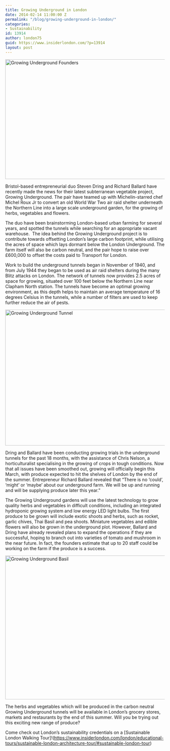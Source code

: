 ```yaml
---
title: Growing Underground in London
date: 2014-02-14 11:00:00 Z
permalink: "/blog/growing-underground-in-london/"
categories:
- Sustainability
id: 13914
author: london75
guid: https://www.insiderlondon.com/?p=13914
layout: post
---
```


[<img class="alignnone size-full wp-image-13918" alt="Growing Underground Founders" src="/wp-content/uploads/2014/02/Growing-Underground-Founders.jpg" width="569" height="379" />](/wp-content/uploads/2014/02/Growing-Underground-Founders.jpg)

Bristol-based entrepreneurial duo Steven Dring and Richard Ballard have recently made the news for their latest subterranean vegetable project, Growing Underground. The pair have teamed up with Michelin-starred chef Michel Roux Jr to convert an old World War Two air raid shelter underneath the Northern Line into a large scale underground garden, for the growing of herbs, vegetables and flowers.

The duo have been brainstorming London-based urban farming for several years, and spotted the tunnels while searching for an appropriate vacant warehouse.  The idea behind the Growing Underground project is to contribute towards offsetting London’s large carbon footprint, while utilising the acres of space which lays dormant below the London Underground. The farm itself will also be carbon neutral, and the pair hope to raise over £600,000 to offset the costs paid to Transport for London.

Work to build the underground tunnels began in November of 1940, and from July 1944 they began to be used as air raid shelters during the many Blitz attacks on London. The network of tunnels now provides 2.5 acres of space for growing, situated over 100 feet below the Northern Line near Clapham North station. The tunnels have become an optimal growing environment, as this depth helps to maintain an average temperature of 16 degrees Celsius in the tunnels, while a number of filters are used to keep further reduce the air of pests.

[<img class="alignnone size-full wp-image-13919" alt="Growing Underground Tunnel" src="/wp-content/uploads/2014/02/Growing-Underground-Tunnel.jpg" width="569" height="430" />](/wp-content/uploads/2014/02/Growing-Underground-Tunnel.jpg)

Dring and Ballard have been conducting growing trials in the underground tunnels for the past 18 months, with the assistance of Chris Nelson, a horticulturalist specialising in the growing of crops in tough conditions. Now that all issues have been smoothed out, growing will officially begin this March, with produce expected to hit the shelves of London by the end of the summer. Entrepreneur Richard Ballard revealed that &#8220;There is no &#8216;could&#8217;, &#8216;might&#8217; or &#8216;maybe&#8217; about our underground farm. We will be up and running and will be supplying produce later this year.&#8221;

The Growing Underground gardens will use the latest technology to grow quality herbs and vegetables in difficult conditions, including an integrated hydroponic growing system and low energy LED light bulbs. The first produce to be grown will include exotic shoots and herbs, such as rocket, garlic chives, Thai Basil and pea shoots. Miniature vegetables and edible flowers will also be grown in the underground plot. However, Ballard and Dring have already revealed plans to expand the operations if they are successful, hoping to branch out into varieties of tomato and mushroom in the near future. In fact, the founders estimate that up to 20 staff could be working on the farm if the produce is a success.

[<img class="alignnone size-full wp-image-13917" alt="Growing Underground Basil" src="/wp-content/uploads/2014/02/Growing-Underground-Basil.jpg" width="569" height="455" />](/wp-content/uploads/2014/02/Growing-Underground-Basil.jpg)

The herbs and vegetables which will be produced in the carbon neutral Growing Underground tunnels will be available in London’s grocery stores, markets and restaurants by the end of this summer. Will you be trying out this exciting new range of produce?

Come check out London’s sustainability credentials on a [Sustainable London Walking Tour]!(https://www.insiderlondon.com/london/educational-tours/sustainable-london-architecture-tour/#sustainable-london-tour)
